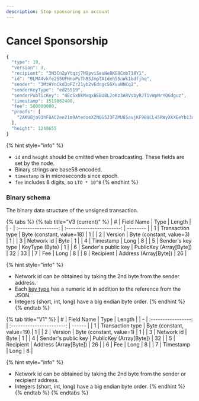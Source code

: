 ```yaml
---
description: Stop sponsoring an account
---
```


# Cancel Sponsorship

```javascript
{
  "type": 19,
  "version": 3,
  "recipient": "3N3Cn2pYtqzj7N9pviSesNe8KG9Cmb718Y1",
  "id": "BLMA4vkfe2S5UFHnoPyTh8SJmpTA1deh5SnWk1bdfjhq",
  "sender": "3MtHYnCkd3oFZr21yb2vEdngcSGXvuNNCq2",
  "senderKeyType": "ed25519",
  "senderPublicKey": "4EcSxUkMxqxBEBUBL2oKz3ARVsbyRJTivWpNrYQGdguz",
  "timestamp": 1519862400,
  "fee": 500000000,
  "proofs": [
    "2AKUBja93hF8AC2ee21m9AtedomXZNQG5J3FZMU85avjKF9B8CL45RWyXkXEeYb13r1AhpSzRvcudye39xggtDHv"
  ],
  "height": 1248655
}
```

{% hint style="info" %}
* `id` and `height` should be omitted when broadcasting. These fields are set by the node.
* Binary strings are base58 encoded.
* `timestamp` is in microseconds since epoch.
* `fee` includes 8 digits, so `LTO * 10^8`
{% endhint %}

### Binary schema

The binary data structure of the unsigned transaction.

{% tabs %}
{% tab title="V3 (current)" %}
| # |      Field Name     |            Type           | Length   |
| - | :-----------------: | :-----------------------: | -------- |
| 1 |   Transaction type  | Byte (constant, value=18) | 1        |
| 2 |       Version       |  Byte (constant, value=3) | 1        |
| 3 |      Network id     |            Byte           | 1        |
| 4 |      Timestamp      |            Long           | 8        |
| 5 |  Sender's key type  |       KeyType (Byte)      | 1        |
| 6 | Sender's public key |  PublicKey (Array\[Byte]) | 32 \| 33 |
| 7 |         Fee         |            Long           | 8        |
| 8 |      Recipient      |   Address (Array\[Byte])  | 26       |

{% hint style="info" %}
* Network id can be obtained by taking the 2nd byte from the sender address.
* Each [key type](../../accounts/#key-types) has a numeric id in addition to the reference from the JSON.
* Integers (short, int, long) have a big endian byte order.
{% endhint %}
{% endtab %}

{% tab title="V1" %}
| # |      Field Name     |            Type           | Length |
| - | :-----------------: | :-----------------------: | ------ |
| 1 |   Transaction type  | Byte (constant, value=19) | 1      |
| 2 |       Version       |  Byte (constant, value=1) | 1      |
| 3 |      Network id     |            Byte           | 1      |
| 4 | Sender's public key |  PublicKey (Array\[Byte]) | 32     |
| 5 |      Recipient      |   Address (Array\[Byte])  | 26     |
| 6 |         Fee         |            Long           | 8      |
| 7 |      Timestamp      |            Long           | 8      |

{% hint style="info" %}
* Network id can be obtained by taking the 2nd byte from the sender or recipient address.
* Integers (short, int, long) have a big endian byte order.
{% endhint %}
{% endtab %}
{% endtabs %}
